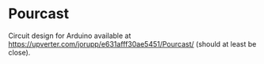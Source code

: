 Pourcast
========

Circuit design for Arduino available at https://upverter.com/jorupp/e631afff30ae5451/Pourcast/ (should at least be close).
